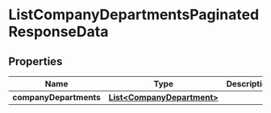 

# ListCompanyDepartmentsPaginatedResponseData


## Properties

| Name | Type | Description | Notes |
|------------ | ------------- | ------------- | -------------|
|**companyDepartments** | [**List&lt;CompanyDepartment&gt;**](CompanyDepartment.md) |  |  |



